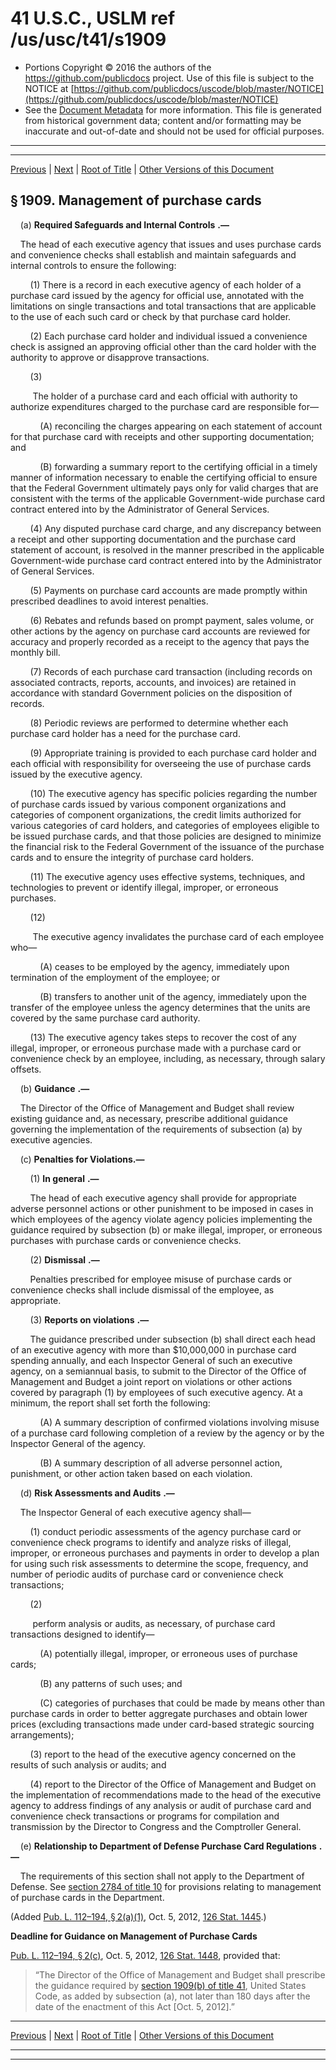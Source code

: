 ---
---

# 41 U.S.C., USLM ref /us/usc/t41/s1909

* Portions Copyright © 2016 the authors of the https://github.com/publicdocs project.
  Use of this file is subject to the NOTICE at [https://github.com/publicdocs/uscode/blob/master/NOTICE](https://github.com/publicdocs/uscode/blob/master/NOTICE)
* See the [Document Metadata](././../../../../../..//README.md) for more information.
  This file is generated from historical government data; content and/or formatting may be inaccurate and out-of-date and should not be used for official purposes.

----------
----------

[Previous](./../../../../../..//us/usc/t41/stI/dB/ch19/m__us_usc_t41_s1908.md) | [Next](./../../../../../..//us/usc/t41/stI/dB/ch21/m__us_usc_t41_stI_dB_ch21.md) | [Root of Title](./../../../../../../) | [Other Versions of this Document](https://publicdocs.github.io/go/links?ns=uslm&ref=%2Fus%2Fusc%2Ft41%2Fs1909)

## § 1909. Management of purchase cards

    (a)  __Required Safeguards and Internal Controls__  __.—__ 

    The head of each executive agency that issues and uses purchase cards and convenience checks shall establish and maintain safeguards and internal controls to ensure the following:

        (1) There is a record in each executive agency of each holder of a purchase card issued by the agency for official use, annotated with the limitations on single transactions and total transactions that are applicable to the use of each such card or check by that purchase card holder.

        (2) Each purchase card holder and individual issued a convenience check is assigned an approving official other than the card holder with the authority to approve or disapprove transactions.

        (3)

         The holder of a purchase card and each official with authority to authorize expenditures charged to the purchase card are responsible for—

            (A) reconciling the charges appearing on each statement of account for that purchase card with receipts and other supporting documentation; and

            (B) forwarding a summary report to the certifying official in a timely manner of information necessary to enable the certifying official to ensure that the Federal Government ultimately pays only for valid charges that are consistent with the terms of the applicable Government-wide purchase card contract entered into by the Administrator of General Services.

        (4) Any disputed purchase card charge, and any discrepancy between a receipt and other supporting documentation and the purchase card statement of account, is resolved in the manner prescribed in the applicable Government-wide purchase card contract entered into by the Administrator of General Services.

        (5) Payments on purchase card accounts are made promptly within prescribed deadlines to avoid interest penalties.

        (6) Rebates and refunds based on prompt payment, sales volume, or other actions by the agency on purchase card accounts are reviewed for accuracy and properly recorded as a receipt to the agency that pays the monthly bill.

        (7) Records of each purchase card transaction (including records on associated contracts, reports, accounts, and invoices) are retained in accordance with standard Government policies on the disposition of records.

        (8) Periodic reviews are performed to determine whether each purchase card holder has a need for the purchase card.

        (9) Appropriate training is provided to each purchase card holder and each official with responsibility for overseeing the use of purchase cards issued by the executive agency.

        (10) The executive agency has specific policies regarding the number of purchase cards issued by various component organizations and categories of component organizations, the credit limits authorized for various categories of card holders, and categories of employees eligible to be issued purchase cards, and that those policies are designed to minimize the financial risk to the Federal Government of the issuance of the purchase cards and to ensure the integrity of purchase card holders.

        (11) The executive agency uses effective systems, techniques, and technologies to prevent or identify illegal, improper, or erroneous purchases.

        (12)

         The executive agency invalidates the purchase card of each employee who—

            (A) ceases to be employed by the agency, immediately upon termination of the employment of the employee; or

            (B) transfers to another unit of the agency, immediately upon the transfer of the employee unless the agency determines that the units are covered by the same purchase card authority.

        (13) The executive agency takes steps to recover the cost of any illegal, improper, or erroneous purchase made with a purchase card or convenience check by an employee, including, as necessary, through salary offsets.

    (b)  __Guidance__  __.—__ 

    The Director of the Office of Management and Budget shall review existing guidance and, as necessary, prescribe additional guidance governing the implementation of the requirements of subsection (a) by executive agencies.

    (c) __Penalties for Violations.—__ 

        (1)  __In general__  __.—__ 

        The head of each executive agency shall provide for appropriate adverse personnel actions or other punishment to be imposed in cases in which employees of the agency violate agency policies implementing the guidance required by subsection (b) or make illegal, improper, or erroneous purchases with purchase cards or convenience checks.

        (2)  __Dismissal__  __.—__ 

        Penalties prescribed for employee misuse of purchase cards or convenience checks shall include dismissal of the employee, as appropriate.

        (3)  __Reports on violations__  __.—__ 

        The guidance prescribed under subsection (b) shall direct each head of an executive agency with more than $10,000,000 in purchase card spending annually, and each Inspector General of such an executive agency, on a semiannual basis, to submit to the Director of the Office of Management and Budget a joint report on violations or other actions covered by paragraph (1) by employees of such executive agency. At a minimum, the report shall set forth the following:

            (A) A summary description of confirmed violations involving misuse of a purchase card following completion of a review by the agency or by the Inspector General of the agency.

            (B) A summary description of all adverse personnel action, punishment, or other action taken based on each violation.

    (d)  __Risk Assessments and Audits__  __.—__ 

    The Inspector General of each executive agency shall—

        (1) conduct periodic assessments of the agency purchase card or convenience check programs to identify and analyze risks of illegal, improper, or erroneous purchases and payments in order to develop a plan for using such risk assessments to determine the scope, frequency, and number of periodic audits of purchase card or convenience check transactions;

        (2)

         perform analysis or audits, as necessary, of purchase card transactions designed to identify—

            (A) potentially illegal, improper, or erroneous uses of purchase cards;

            (B) any patterns of such uses; and

            (C) categories of purchases that could be made by means other than purchase cards in order to better aggregate purchases and obtain lower prices (excluding transactions made under card-based strategic sourcing arrangements);

        (3) report to the head of the executive agency concerned on the results of such analysis or audits; and

        (4) report to the Director of the Office of Management and Budget on the implementation of recommendations made to the head of the executive agency to address findings of any analysis or audit of purchase card and convenience check transactions or programs for compilation and transmission by the Director to Congress and the Comptroller General.

    (e)  __Relationship to Department of Defense Purchase Card Regulations__  __.—__ 

    The requirements of this section shall not apply to the Department of Defense. See [section 2784 of title 10][/us/usc/t10/s2784] for provisions relating to management of purchase cards in the Department.

(Added [Pub. L. 112–194, § 2(a)(1)][/us/pl/112/194/s2/a/1], Oct. 5, 2012, [126 Stat. 1445][/us/stat/126/1445].)

 __Deadline for Guidance on Management of Purchase Cards__ 

[Pub. L. 112–194, § 2(c)][/us/pl/112/194/s2/c], Oct. 5, 2012, [126 Stat. 1448][/us/stat/126/1448], provided that: 

> “The Director of the Office of Management and Budget shall prescribe the guidance required by [section 1909(b) of title 41][/us/usc/t41/s1909/b], United States Code, as added by subsection (a), not later than 180 days after the date of the enactment of this Act \[Oct. 5, 2012\].”

----------

[Previous](./../../../../../..//us/usc/t41/stI/dB/ch19/m__us_usc_t41_s1908.md) | [Next](./../../../../../..//us/usc/t41/stI/dB/ch21/m__us_usc_t41_stI_dB_ch21.md) | [Root of Title](./../../../../../../) | [Other Versions of this Document](https://publicdocs.github.io/go/links?ns=uslm&ref=%2Fus%2Fusc%2Ft41%2Fs1909)

----------
----------

[/us/usc/t10/s2784]: https://publicdocs.github.io/go/links?ns=uslm&ref=%2Fus%2Fusc%2Ft10%2Fs2784
[/us/pl/112/194/s2/a/1]: https://publicdocs.github.io/go/links?ns=uslm&ref=%2Fus%2Fpl%2F112%2F194%2Fs2%2Fa%2F1
[/us/stat/126/1445]: https://publicdocs.github.io/go/links?ns=uslm&ref=%2Fus%2Fstat%2F126%2F1445
[/us/pl/112/194/s2/c]: https://publicdocs.github.io/go/links?ns=uslm&ref=%2Fus%2Fpl%2F112%2F194%2Fs2%2Fc
[/us/stat/126/1448]: https://publicdocs.github.io/go/links?ns=uslm&ref=%2Fus%2Fstat%2F126%2F1448
[/us/usc/t41/s1909/b]: https://publicdocs.github.io/go/links?ns=uslm&ref=%2Fus%2Fusc%2Ft41%2Fs1909%2Fb



